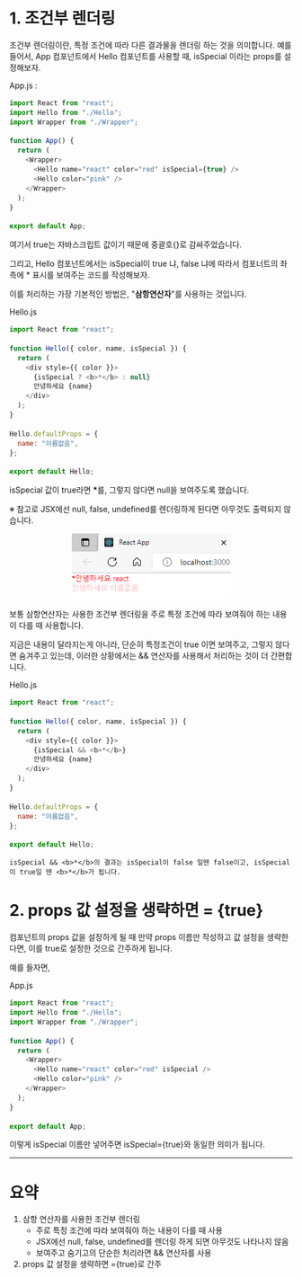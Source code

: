 # 1. 조건부 렌더링

조건부 렌더링이란, 특정 조건에 따라 다른 결과물을 렌더링 하는 것을 의미합니다.
예를 들어서, App 컴포넌트에서 Hello 컴포넌트를 사용할 때, isSpecial 이라는 props를 설정해보자.

App.js :

```js
import React from "react";
import Hello from "./Hello";
import Wrapper from "./Wrapper";

function App() {
  return (
    <Wrapper>
      <Hello name="react" color="red" isSpecial={true} />
      <Hello color="pink" />
    </Wrapper>
  );
}

export default App;
```

여기서 true는 자바스크립트 값이기 때문에 중괄호{}로 감싸주었습니다.

그리고, Hello 컴포넌트에서는 isSpecial이 true 냐, false 냐에 따라서 컴포너트의 좌측에 \* 표시를 보여주는 코드를 작성해보자.

이를 처리하는 가장 기본적인 방법은, "**삼항연산자**"를 사용하는 것입니다.

Hello.js

```js
import React from "react";

function Hello({ color, name, isSpecial }) {
  return (
    <div style={{ color }}>
      {isSpecial ? <b>*</b> : null}
      안녕하세요 {name}
    </div>
  );
}

Hello.defaultProps = {
  name: "이름없음",
};

export default Hello;
```

isSpecial 값이 true라면 <b>\*</b>를, 그렇지 않다면 null을 보여주도록 했습니다.

※ 참고로 JSX에선 null, false, undefined를 렌더링하게 된다면 아무것도 출력되지 않습니다.

<p align="center">
  <img src="../images/16.PNG">
</p>

보통 삼항연산자는 사용한 조건부 렌더링을 주로 특정 조건에 따라 보여줘야 하는 내용이 다를 때 사용합니다.

지금은 내용이 달라지는게 아니라, 단순히 특정조건이 true 이면 보여주고, 그렇지 않다면 숨겨주고 있는데, 이러한 상황에서는 && 연산자를 사용해서 처리하는 것이 더 간편합니다.

Hello.js

```js
import React from "react";

function Hello({ color, name, isSpecial }) {
  return (
    <div style={{ color }}>
      {isSpecial && <b>*</b>}
      안녕하세요 {name}
    </div>
  );
}

Hello.defaultProps = {
  name: "이름없음",
};

export default Hello;
```

```
isSpecial && <b>*</b>의 결과는 isSpecial이 false 일땐 false이고, isSpecial이 true일 땐 <b>*</b>가 됩니다.
```

# 2. props 값 설정을 생략하면 = {true}

컴포넌트의 props 값을 설정하게 될 때 만약 props 이름만 작성하고 값 설정을 생략한다면, 이를 true로 설정한 것으로 간주하게 됩니다.

예를 들자면,

App.js

```js
import React from "react";
import Hello from "./Hello";
import Wrapper from "./Wrapper";

function App() {
  return (
    <Wrapper>
      <Hello name="react" color="red" isSpecial />
      <Hello color="pink" />
    </Wrapper>
  );
}

export default App;
```

이렇게 isSpecial 이름만 넣어주면 isSpecial={true}와 동일한 의미가 됩니다.

---

# 요약

1. 삼항 연산자를 사용한 조건부 렌더링
   - 주로 특정 조건에 따라 보여줘야 하는 내용이 다를 때 사용
   - JSX에선 null, false, undefined를 렌더링 하게 되면 아무것도 나타나지 않음
   - 보여주고 숨기고의 단순한 처리라면 && 연산자를 사용
2. props 값 설정을 생략하면 ={true}로 간주
